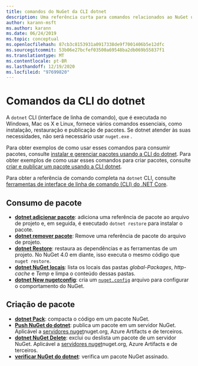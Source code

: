 ```yaml
---
title: comandos do NuGet da CLI dotnet
description: Uma referência curta para comandos relacionados ao NuGet usando a interface de linha de comando dotnet.
author: karann-msft
ms.author: karann
ms.date: 06/24/2019
ms.topic: conceptual
ms.openlocfilehash: 87cb3c8153931a0917338de9f7001406b5e12dfc
ms.sourcegitcommit: 53b06e27bcfef03500a69548ba2db069b55837f1
ms.translationtype: MT
ms.contentlocale: pt-BR
ms.lasthandoff: 12/19/2020
ms.locfileid: "97699820"
---
```

# <a name="dotnet-cli-commands"></a>Comandos da CLI do dotnet

A `dotnet` CLI (interface de linha de comando), que é executada no Windows, Mac os X e Linux, fornece vários comandos essenciais, como instalação, restauração e publicação de pacotes. Se dotnet atender às suas necessidades, não será necessário usar `nuget.exe` .

Para obter exemplos de como usar esses comandos para consumir pacotes, consulte [instalar e gerenciar pacotes usando a CLI do dotnet](../consume-packages/install-use-packages-dotnet-cli.md). Para obter exemplos de como usar esses comandos para criar pacotes, consulte [criar e publicar um pacote usando a CLI dotnet](../quickstart/create-and-publish-a-package-using-the-dotnet-cli.md).

Para obter a referência de comando completa na `dotnet` CLI, consulte [ferramentas de interface de linha de comando (CLI) do .NET Core](/dotnet/core/tools/?tabs=netcore2x).

## <a name="package-consumption"></a>Consumo de pacote

- [**dotnet adicionar pacote**](/dotnet/core/tools/dotnet-add-package): adiciona uma referência de pacote ao arquivo de projeto e, em seguida, é executado `dotnet restore` para instalar o pacote.
- [**dotnet remover pacote**](/dotnet/core/tools/dotnet-remove-package): Remove uma referência de pacote do arquivo de projeto.
- [**dotnet Restore**](/dotnet/core/tools/dotnet-restore?tabs=netcore2x): restaura as dependências e as ferramentas de um projeto. No NuGet 4.0 em diante, isso executa o mesmo código que `nuget restore`.
- [**dotnet NuGet locais**](/dotnet/core/tools/dotnet-nuget-locals): lista os locais das pastas *global-Packages*, *http-cache* e *Temp* e limpa o conteúdo dessas pastas.
- [**dotnet New nugetconfig**](/dotnet/core/tools/dotnet-new): cria um [`nuget.config`](../reference/nuget-config-file.md) arquivo para configurar o comportamento do NuGet.

## <a name="package-creation"></a>Criação de pacote

- [**dotnet Pack**](/dotnet/core/tools/dotnet-pack?tabs=netcore2x): compacta o código em um pacote NuGet.
- [**Push NuGet do dotnet**](/dotnet/core/tools/dotnet-nuget-push): publica um pacote em um servidor NuGet. Aplicável a [servidores nuget](../hosting-packages/overview.md)nuget.org, Azure Artifacts e de terceiros.
- [**dotnet NuGet Delete**](/dotnet/core/tools/dotnet-nuget-delete): exclui ou deslista um pacote de um servidor NuGet. Aplicável a [servidores nuget](../hosting-packages/overview.md)nuget.org, Azure Artifacts e de terceiros.
- [**verificar NuGet do dotnet**](/dotnet/core/tools/dotnet-nuget-verify): verifica um pacote NuGet assinado.
